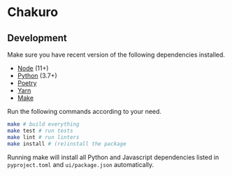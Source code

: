 # Chakuro

## Development

Make sure you have recent version of the following dependencies installed.

* [Node](https://nodejs.org/en/) (11+)
* [Python](https://www.python.org) (3.7+)
* [Poetry](https://poetry.eustace.io)
* [Yarn](https://yarnpkg.com/)
* [Make](https://www.gnu.org/software/make/)

Run the following commands according to your need.

```sh
make # build everything
make test # run tests
make lint # run linters
make install # (re)install the package
```

Running make will install all Python and Javascript dependencies listed in `pyproject.toml` and `ui/package.json` automatically.